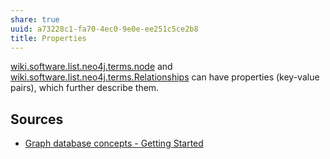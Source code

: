 ```yaml
---
share: true
uuid: a73228c1-fa70-4ec0-9e0e-ee251c5ce2b8
title: Properties
---
```

[wiki.software.list.neo4j.terms.node](/undefined) and [wiki.software.list.neo4j.terms.Relationships](/undefined) can have properties (key-value pairs), which further describe them.

## Sources

* [Graph database concepts - Getting Started](https://neo4j.com/docs/getting-started/current/graphdb-concepts/)